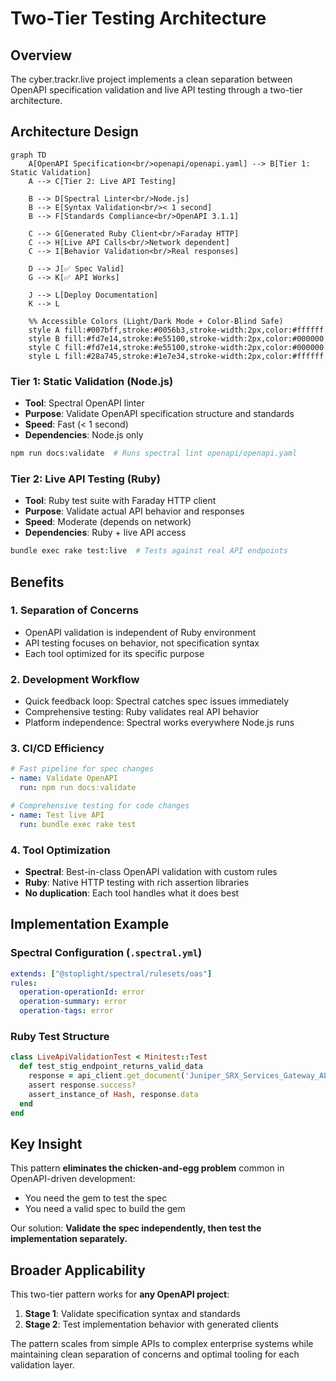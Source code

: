 # Two-Tier Testing Architecture

## Overview

The cyber.trackr.live project implements a clean separation between OpenAPI specification validation and live API testing through a two-tier architecture.

## Architecture Design

```mermaid
graph TD
    A[OpenAPI Specification<br/>openapi/openapi.yaml] --> B[Tier 1: Static Validation]
    A --> C[Tier 2: Live API Testing]
    
    B --> D[Spectral Linter<br/>Node.js]
    B --> E[Syntax Validation<br/>< 1 second]
    B --> F[Standards Compliance<br/>OpenAPI 3.1.1]
    
    C --> G[Generated Ruby Client<br/>Faraday HTTP]
    C --> H[Live API Calls<br/>Network dependent]
    C --> I[Behavior Validation<br/>Real responses]
    
    D --> J[✅ Spec Valid]
    G --> K[✅ API Works]
    
    J --> L[Deploy Documentation]
    K --> L
    
    %% Accessible Colors (Light/Dark Mode + Color-Blind Safe)
    style A fill:#007bff,stroke:#0056b3,stroke-width:2px,color:#ffffff
    style B fill:#fd7e14,stroke:#e55100,stroke-width:2px,color:#000000
    style C fill:#fd7e14,stroke:#e55100,stroke-width:2px,color:#000000
    style L fill:#28a745,stroke:#1e7e34,stroke-width:2px,color:#ffffff
```

### Tier 1: Static Validation (Node.js)
- **Tool**: Spectral OpenAPI linter
- **Purpose**: Validate OpenAPI specification structure and standards
- **Speed**: Fast (< 1 second)
- **Dependencies**: Node.js only

```bash
npm run docs:validate  # Runs spectral lint openapi/openapi.yaml
```

### Tier 2: Live API Testing (Ruby)
- **Tool**: Ruby test suite with Faraday HTTP client
- **Purpose**: Validate actual API behavior and responses
- **Speed**: Moderate (depends on network)
- **Dependencies**: Ruby + live API access

```bash
bundle exec rake test:live  # Tests against real API endpoints
```

## Benefits

### 1. **Separation of Concerns**
- OpenAPI validation is independent of Ruby environment
- API testing focuses on behavior, not specification syntax
- Each tool optimized for its specific purpose

### 2. **Development Workflow**
- Quick feedback loop: Spectral catches spec issues immediately
- Comprehensive testing: Ruby validates real API behavior
- Platform independence: Spectral works everywhere Node.js runs

### 3. **CI/CD Efficiency**
```yaml
# Fast pipeline for spec changes
- name: Validate OpenAPI
  run: npm run docs:validate

# Comprehensive testing for code changes  
- name: Test live API
  run: bundle exec rake test
```

### 4. **Tool Optimization**
- **Spectral**: Best-in-class OpenAPI validation with custom rules
- **Ruby**: Native HTTP testing with rich assertion libraries
- **No duplication**: Each tool handles what it does best

## Implementation Example

### Spectral Configuration (`.spectral.yml`)
```yaml
extends: ["@stoplight/spectral/rulesets/oas"]
rules:
  operation-operationId: error
  operation-summary: error
  operation-tags: error
```

### Ruby Test Structure
```ruby
class LiveApiValidationTest < Minitest::Test
  def test_stig_endpoint_returns_valid_data
    response = api_client.get_document('Juniper_SRX_Services_Gateway_ALG', '3', '3')
    assert response.success?
    assert_instance_of Hash, response.data
  end
end
```

## Key Insight

This pattern **eliminates the chicken-and-egg problem** common in OpenAPI-driven development:
- You need the gem to test the spec
- You need a valid spec to build the gem

Our solution: **Validate the spec independently, then test the implementation separately.**

## Broader Applicability

This two-tier pattern works for **any OpenAPI project**:

1. **Stage 1**: Validate specification syntax and standards
2. **Stage 2**: Test implementation behavior with generated clients

The pattern scales from simple APIs to complex enterprise systems while maintaining clean separation of concerns and optimal tooling for each validation layer.